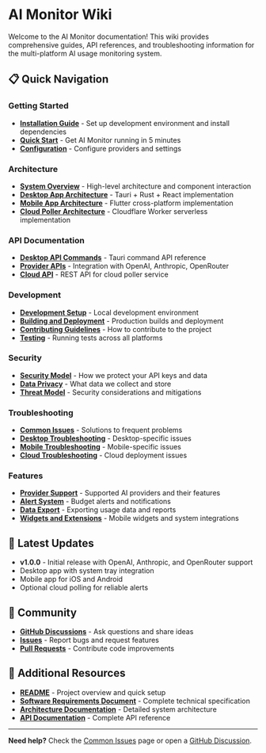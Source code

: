 # AI Monitor Wiki

Welcome to the AI Monitor documentation! This wiki provides comprehensive guides, API references, and troubleshooting information for the multi-platform AI usage monitoring system.

## 📋 Quick Navigation

### Getting Started
- **[Installation Guide](Installation-Guide)** - Set up development environment and install dependencies
- **[Quick Start](Quick-Start)** - Get AI Monitor running in 5 minutes
- **[Configuration](Configuration)** - Configure providers and settings

### Architecture
- **[System Overview](System-Overview)** - High-level architecture and component interaction
- **[Desktop App Architecture](Desktop-App-Architecture)** - Tauri + Rust + React implementation
- **[Mobile App Architecture](Mobile-App-Architecture)** - Flutter cross-platform implementation
- **[Cloud Poller Architecture](Cloud-Poller-Architecture)** - Cloudflare Worker serverless implementation

### API Documentation
- **[Desktop API Commands](Desktop-API-Commands)** - Tauri command API reference
- **[Provider APIs](Provider-APIs)** - Integration with OpenAI, Anthropic, OpenRouter
- **[Cloud API](Cloud-API)** - REST API for cloud poller service

### Development
- **[Development Setup](Development-Setup)** - Local development environment
- **[Building and Deployment](Building-and-Deployment)** - Production builds and deployment
- **[Contributing Guidelines](Contributing-Guidelines)** - How to contribute to the project
- **[Testing](Testing)** - Running tests across all platforms

### Security
- **[Security Model](Security-Model)** - How we protect your API keys and data
- **[Data Privacy](Data-Privacy)** - What data we collect and store
- **[Threat Model](Threat-Model)** - Security considerations and mitigations

### Troubleshooting
- **[Common Issues](Common-Issues)** - Solutions to frequent problems
- **[Desktop Troubleshooting](Desktop-Troubleshooting)** - Desktop-specific issues
- **[Mobile Troubleshooting](Mobile-Troubleshooting)** - Mobile-specific issues
- **[Cloud Troubleshooting](Cloud-Troubleshooting)** - Cloud deployment issues

### Features
- **[Provider Support](Provider-Support)** - Supported AI providers and their features
- **[Alert System](Alert-System)** - Budget alerts and notifications
- **[Data Export](Data-Export)** - Exporting usage data and reports
- **[Widgets and Extensions](Widgets-and-Extensions)** - Mobile widgets and system integrations

## 🚀 Latest Updates

- **v1.0.0** - Initial release with OpenAI, Anthropic, and OpenRouter support
- Desktop app with system tray integration
- Mobile app for iOS and Android
- Optional cloud polling for reliable alerts

## 🤝 Community

- **[GitHub Discussions](https://github.com/josteins/aimonitor/discussions)** - Ask questions and share ideas
- **[Issues](https://github.com/josteins/aimonitor/issues)** - Report bugs and request features
- **[Pull Requests](https://github.com/josteins/aimonitor/pulls)** - Contribute code improvements

## 📖 Additional Resources

- **[README](https://github.com/josteins/aimonitor)** - Project overview and quick setup
- **[Software Requirements Document](https://github.com/josteins/aimonitor/blob/main/SRD.md)** - Complete technical specification
- **[Architecture Documentation](https://github.com/josteins/aimonitor/tree/main/docs/architecture)** - Detailed system architecture
- **[API Documentation](https://github.com/josteins/aimonitor/tree/main/docs/api)** - Complete API reference

---

**Need help?** Check the [Common Issues](Common-Issues) page or open a [GitHub Discussion](https://github.com/josteins/aimonitor/discussions).